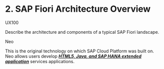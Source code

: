 

# 2. SAP Fiori Architecture Overview 

UX100

Describe the architecture and components of a typical SAP Fiori landscape.



Neo 

This is the original technology on which SAP Cloud Platform was built on. Neo allows users develop ***<u>HTML5, Java, and SAP HANA extended application</u>*** services applications.
